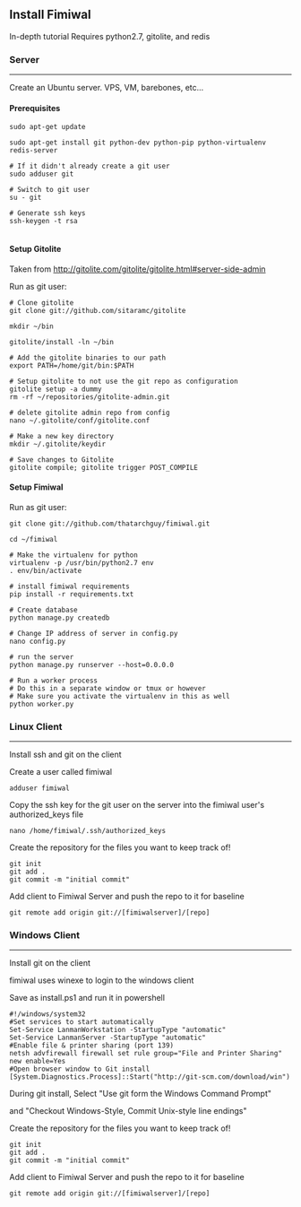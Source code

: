 ## Install Fimiwal
In-depth tutorial
Requires python2.7, gitolite, and redis


### Server
----
Create an Ubuntu server. VPS, VM, barebones, etc...


#### Prerequisites
```
sudo apt-get update

sudo apt-get install git python-dev python-pip python-virtualenv redis-server

# If it didn't already create a git user
sudo adduser git

# Switch to git user
su - git

# Generate ssh keys
ssh-keygen -t rsa


```

#### Setup Gitolite

Taken from http://gitolite.com/gitolite/gitolite.html#server-side-admin

Run as git user:
```
# Clone gitolite
git clone git://github.com/sitaramc/gitolite

mkdir ~/bin

gitolite/install -ln ~/bin

# Add the gitolite binaries to our path
export PATH=/home/git/bin:$PATH

# Setup gitolite to not use the git repo as configuration
gitolite setup -a dummy
rm -rf ~/repositories/gitolite-admin.git

# delete gitolite admin repo from config
nano ~/.gitolite/conf/gitolite.conf

# Make a new key directory
mkdir ~/.gitolite/keydir

# Save changes to Gitolite
gitolite compile; gitolite trigger POST_COMPILE
```


#### Setup Fimiwal

Run as git user:
```
git clone git://github.com/thatarchguy/fimiwal.git

cd ~/fimiwal

# Make the virtualenv for python
virtualenv -p /usr/bin/python2.7 env
. env/bin/activate

# install fimiwal requirements
pip install -r requirements.txt

# Create database
python manage.py createdb

# Change IP address of server in config.py
nano config.py

# run the server
python manage.py runserver --host=0.0.0.0

# Run a worker process
# Do this in a separate window or tmux or however
# Make sure you activate the virtualenv in this as well
python worker.py

```

### Linux Client
----
Install ssh and git on the client

Create a user called fimiwal
```
adduser fimiwal
```

Copy the ssh key for the git user on the server into the fimiwal user's
authorized_keys file
```
nano /home/fimiwal/.ssh/authorized_keys
```

Create the repository for the files you want to keep track of!
```
git init
git add .
git commit -m "initial commit"
```

Add client to Fimiwal Server and push the repo to it
for baseline
```
git remote add origin git://[fimiwalserver]/[repo]
```


### Windows Client
----
Install git on the client

fimiwal uses winexe to login to the windows client

Save as install.ps1 and run it in powershell
```
#!/windows/system32
#Set services to start automatically
Set-Service LanmanWorkstation -StartupType "automatic"
Set-Service LanmanServer -StartupType "automatic"
#Enable file & printer sharing (port 139)
netsh advfirewall firewall set rule group="File and Printer Sharing" new enable=Yes
#Open browser window to Git install
[System.Diagnostics.Process]::Start("http://git-scm.com/download/win")
```

During git install, Select "Use git form the Windows Command Prompt"

and "Checkout Windows-Style, Commit Unix-style line endings"

Create the repository for the files you want to keep track of!
```
git init
git add .
git commit -m "initial commit"
```

Add client to Fimiwal Server and push the repo to it
for baseline
```
git remote add origin git://[fimiwalserver]/[repo]
```

